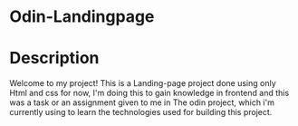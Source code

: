 # Odin-Landingpage
# Description
Welcome to my project! This is a Landing-page project done using only Html and css for now, I'm doing this to gain knowledge in frontend and this was a task or an assignment given to me in The odin project, which i'm currently using to learn the technologies used for building this project.